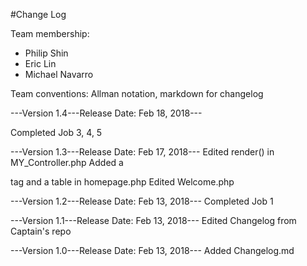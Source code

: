 #Change Log

Team membership:
- Philip Shin
- Eric Lin
- Michael Navarro

Team conventions: Allman notation, markdown for changelog

---Version 1.4---Release Date: Feb 18, 2018---

Completed Job 3, 4, 5

---Version 1.3---Release Date: Feb 17, 2018---
Edited render() in MY_Controller.php 
Added a <div> tag and a table in homepage.php 
Edited Welcome.php

---Version 1.2---Release Date: Feb 13, 2018---
Completed Job 1

---Version 1.1---Release Date: Feb 13, 2018---
Edited Changelog from Captain's repo

---Version 1.0---Release Date: Feb 13, 2018---
Added Changelog.md